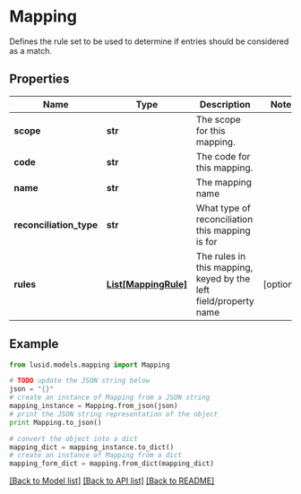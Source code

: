 # Mapping

Defines the rule set to be used to determine if entries should be considered as a match.

## Properties
Name | Type | Description | Notes
------------ | ------------- | ------------- | -------------
**scope** | **str** | The scope for this mapping. | 
**code** | **str** | The code for this mapping. | 
**name** | **str** | The mapping name | 
**reconciliation_type** | **str** | What type of reconciliation this mapping is for | 
**rules** | [**List[MappingRule]**](MappingRule.md) | The rules in this mapping, keyed by the left field/property name | [optional] 

## Example

```python
from lusid.models.mapping import Mapping

# TODO update the JSON string below
json = "{}"
# create an instance of Mapping from a JSON string
mapping_instance = Mapping.from_json(json)
# print the JSON string representation of the object
print Mapping.to_json()

# convert the object into a dict
mapping_dict = mapping_instance.to_dict()
# create an instance of Mapping from a dict
mapping_form_dict = mapping.from_dict(mapping_dict)
```
[[Back to Model list]](../README.md#documentation-for-models) [[Back to API list]](../README.md#documentation-for-api-endpoints) [[Back to README]](../README.md)


